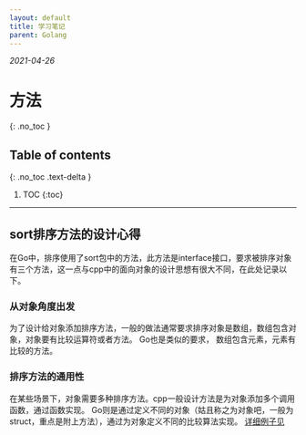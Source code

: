 ```yaml
---
layout: default
title: 学习笔记
parent: Golang
---
```


*2021-04-26*
# 方法
{: .no_toc }

## Table of contents
{: .no_toc .text-delta }

1. TOC
{:toc}

---

## sort排序方法的设计心得
在Go中，排序使用了sort包中的方法，此方法是interface接口，要求被排序对象有三个方法，这一点与cpp中的面向对象的设计思想有很大不同，在此处记录以下。
### 从对象角度出发
为了设计给对象添加排序方法，一般的做法通常要求排序对象是数组，数组包含对象，对象要有比较运算符或者方法。
Go也是类似的要求， 数组包含元素，元素有比较的方法。
### 排序方法的通用性
在某些场景下，对象需要多种排序方法。cpp一般设计方法是为对象添加多个调用函数，通过函数实现。
Go则是通过定义不同的对象（姑且称之为对象吧，一般为struct，重点是附上方法），通过为对象定义不同的比较算法实现。
<a href="https://books.studygolang.com/gopl-zh/ch7/ch7-06.html">详细例子见</a>